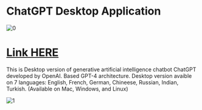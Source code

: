 # ChatGPT Desktop Application 

![0](https://github.com/user-attachments/assets/ebdac2cd-f730-424c-9e3c-a623c7810c2b)

# [Link HERE](https://omegadownload.github.io/file/113231)

This is Desktop version  of generative artificial intelligence chatbot ChatGPT developed by OpenAI. Based GPT-4 architecture. Desktop version avaible on 7 languages: English, French, German, Chineese, Russian, Indian, Turkish. (Available on Mac, Windows, and Linux)

![1](https://github.com/user-attachments/assets/5c7cbee2-46a4-417a-9f8b-635c4620799b)
